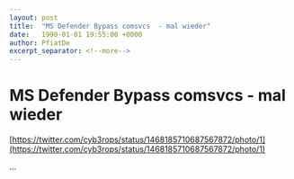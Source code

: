 ```yaml
---
layout: post
title:  "MS Defender Bypass comsvcs  - mal wieder"
date:   1990-01-01 19:55:00 +0000
author: PfiatDe
excerpt_separator: <!--more-->
---
```


# MS Defender Bypass comsvcs  - mal wieder
[https://twitter.com/cyb3rops/status/1468185710687567872/photo/1](https://twitter.com/cyb3rops/status/1468185710687567872/photo/1)

...
<!--more-->
